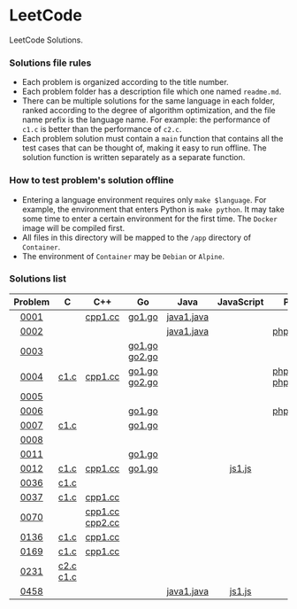 # LeetCode

LeetCode Solutions.

### Solutions file rules

- Each problem is organized according to the title number.
- Each problem folder has a description file which one named `readme.md`.
- There can be multiple solutions for the same language in each folder, ranked according to the degree of algorithm optimization, and the file name prefix is the language name. For example: the performance of `c1.c` is better than the performance of `c2.c`.
- Each problem solution must contain a `main` function that contains all the test cases that can be thought of, making it easy to run offline. The solution function is written separately as a separate function.

### How to test problem's solution offline

- Entering a language environment requires only `make $language`. For example, the environment that enters Python is `make python`. It may take some time to enter a certain environment for the first time. The `Docker` image will be compiled first.
- All files in this directory will be mapped to the `/app` directory of `Container`.
- The environment of `Container` may be `Debian` or `Alpine`.

### Solutions list

|Problem|C|C++|Go|Java|JavaScript|PHP|Python|Rust|
|:---:|:---:|:---:|:---:|:---:|:---:|:---:|:---:|:---:|
|[0001](https://leetcode.com/problems/two-sum)||[cpp1.cc](https://github.com/6leetcode/6leetcode/blob/master/0001.%20Two%20Sum/cpp1.cc)|[go1.go](https://github.com/6leetcode/6leetcode/blob/master/0001.%20Two%20Sum/go1.go)|[java1.java](https://github.com/6leetcode/6leetcode/blob/master/0001.%20Two%20Sum/java1.java)|||||
|[0002](https://leetcode.com/problems/add-two-numbers)||||[java1.java](https://github.com/6leetcode/6leetcode/blob/master/0002.%20Add%20Two%20Numbers/java1.java)||[php1.php](https://github.com/6leetcode/6leetcode/blob/master/0002.%20Add%20Two%20Numbers/php1.php)|||
|[0003](https://leetcode.com/problems/longest-substring-without-repeating-characters)|||[go1.go](https://github.com/6leetcode/6leetcode/blob/master/0003.%20Longest%20Substring%20Without%20Repeating%20Characters/go1.go) [go2.go](https://github.com/6leetcode/6leetcode/blob/master/0003.%20Longest%20Substring%20Without%20Repeating%20Characters/go1.go)||||||
|[0004](https://leetcode.com/problems/median-of-two-sorted-arrays)|[c1.c](https://github.com/6leetcode/6leetcode/blob/master/0004.%20Median%20of%20Two%20Sorted%20Arrays/c1.c)|[cpp1.cc](https://github.com/6leetcode/6leetcode/blob/master/0004.%20Median%20of%20Two%20Sorted%20Arrays/cpp1.cc)|[go1.go](https://github.com/6leetcode/6leetcode/blob/master/0004.%20Median%20of%20Two%20Sorted%20Arrays/go1.go) [go2.go](https://github.com/6leetcode/6leetcode/blob/master/0004.%20Median%20of%20Two%20Sorted%20Arrays/go1.go)|||[php1.php](https://github.com/6leetcode/6leetcode/blob/master/0004.%20Median%20of%20Two%20Sorted%20Arrays/php1.php) [php2.php](https://github.com/6leetcode/6leetcode/blob/master/0004.%20Median%20of%20Two%20Sorted%20Arrays/php1.php)|||
|[0005](https://leetcode.com/problems/longest-palindromic-substring)|||||||||
|[0006](https://leetcode.com/problems/zigzag-conversion)|||[go1.go](https://github.com/6leetcode/6leetcode/blob/master/0006.%20ZigZag%20Conversion/go1.go)|||[php1.php](https://github.com/6leetcode/6leetcode/blob/master/0006.%20ZigZag%20Conversion/php1.php)|||
|[0007](https://leetcode.com/problems/reverse-integer)|[c1.c](https://github.com/6leetcode/6leetcode/blob/master/0007.%20Reverse%20Integer/c1.c)||[go1.go](https://github.com/6leetcode/6leetcode/blob/master/0007.%20Reverse%20Integer/go1.go)||||||
|[0008](https://leetcode.com/problems/string-to-integer-atoi)|||||||||
|[0011](https://leetcode.com/problems/container-with-most-water)|||[go1.go](https://github.com/6leetcode/6leetcode/blob/master/0011.%20Container%20With%20Most%20Water/go1.go)||||||
|[0012](https://leetcode.com/problems/integer-to-roman)|[c1.c](https://github.com/6leetcode/6leetcode/blob/master/0012.%20Integer%20to%20Roman/c1.c)|[cpp1.cc](https://github.com/6leetcode/6leetcode/blob/master/0012.%20Integer%20to%20Roman/cpp1.cc)|[go1.go](https://github.com/6leetcode/6leetcode/blob/master/0012.%20Integer%20to%20Roman/go1.go)||[js1.js](https://github.com/6leetcode/6leetcode/blob/master/0012.%20Integer%20to%20Roman/js1.js)|||[rust1.rs](https://github.com/6leetcode/6leetcode/blob/master/0012.%20Integer%20to%20Roman/rust1.rs)|
|[0036](https://leetcode.com/problems/valid-sudoku)|[c1.c](https://github.com/6leetcode/6leetcode/blob/master/0036.%20Valid%20Sudoku/c1.c)||||||||
|[0037](https://leetcode.com/problems/sudoku-solver)|[c1.c](https://github.com/6leetcode/6leetcode/blob/master/0037.%20Sudoku%20Solver/c1.c)|[cpp1.cc](https://github.com/6leetcode/6leetcode/blob/master/0037.%20Sudoku%20Solver/cpp1.cc)|||||||
|[0070](https://leetcode.com/problems/climbing-stairs)||[cpp1.cc](https://github.com/6leetcode/6leetcode/blob/master/0070.%20Climbing%20Stairs/cpp1.cc) [cpp2.cc](https://github.com/6leetcode/6leetcode/blob/master/0070.%20Climbing%20Stairs/cpp1.cc)|||||||
|[0136](https://leetcode.com/problems/single-number)|[c1.c](https://github.com/6leetcode/6leetcode/blob/master/0136.%20Single%20Number/c1.c)|[cpp1.cc](https://github.com/6leetcode/6leetcode/blob/master/0136.%20Single%20Number/cpp1.cc)|||||||
|[0169](https://leetcode.com/problems/majority-element)|[c1.c](https://github.com/6leetcode/6leetcode/blob/master/0169.%20Majority%20Element/c1.c)|[cpp1.cc](https://github.com/6leetcode/6leetcode/blob/master/0169.%20Majority%20Element/cpp1.cc)||||||[rust1.rs](https://github.com/6leetcode/6leetcode/blob/master/0169.%20Majority%20Element/rust1.rs)|
|[0231](https://leetcode.com/problems/power-of-two)|[c2.c](https://github.com/6leetcode/6leetcode/blob/master/0231.%20Power%20of%20Two/c2.c) [c1.c](https://github.com/6leetcode/6leetcode/blob/master/0231.%20Power%20of%20Two/c2.c)||||||||
|[0458](https://leetcode.com/problems/poor-pigs)||||[java1.java](https://github.com/6leetcode/6leetcode/blob/master/0458.%20Poor%20Pigs/java1.java)|[js1.js](https://github.com/6leetcode/6leetcode/blob/master/0458.%20Poor%20Pigs/js1.js)||||